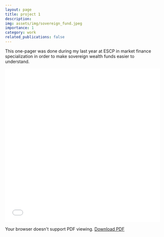 ```yaml
---
layout: page
title: project 1
description:
img: assets/img/sovereign_fund.jpeg
importance: 1
category: work
related_publications: false
---
```


This one-pager was done during my last year at ESCP in market finance specialization in order to make sovereign wealth funds easier to understand.

<div class="row">
  <div class="col-sm mt-3 mt-md-0">
    <embed src="{% link assets/pdf/assets/pdf/one_pager_fonds_souverains.pdf %}" type="application/pdf" width="100%" height="500px">
  </div>
</div>

<div class="row">
  <div class="col-sm mt-3 mt-md-0">
    <object data="{{ '/assets/pdf/one_pager_fonds_souverains.pdf' | relative_url }}" type="application/pdf" width="100%" height="500px">
      <p>Your browser doesn't support PDF viewing. <a href="{{ '/assets/pdf/one_pager_fonds_souverains.pdf' | relative_url }}">Download PDF</a></p>
    </object>
  </div>
</div>